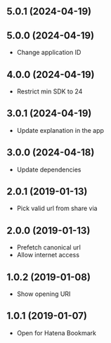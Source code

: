 <a name="5.0.1"></a>
## 5.0.1 (2024-04-19)

<a name="5.0.0"></a>
## 5.0.0 (2024-04-19)

- Change application ID

<a name="4.0.0"></a>
## 4.0.0 (2024-04-19)

- Restrict min SDK to 24

<a name="3.0.1"></a>
## 3.0.1 (2024-04-19)

- Update explanation in the app

<a name="3.0.0"></a>
## 3.0.0 (2024-04-18)

- Update dependencies

<a name="2.0.1"></a>
## 2.0.1 (2019-01-13)

- Pick valid url from share via

<a name="2.0.0"></a>
## 2.0.0 (2019-01-13)

- Prefetch canonical url
- Allow internet access

<a name="1.0.2"></a>
## 1.0.2 (2019-01-08)

- Show opening URI

<a name="1.0.1"></a>
## 1.0.1 (2019-01-07)

- Open for Hatena Bookmark
